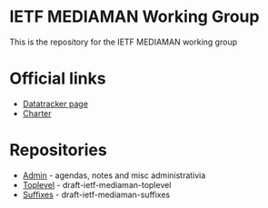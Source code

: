 # IETF MEDIAMAN Working Group

This is the repository for the IETF MEDIAMAN working group

# Official links
* [Datatracker page](https://datatracker.ietf.org/wg/mediaman/about/)
* [Charter](https://datatracker.ietf.org/doc/charter-ietf-mediaman/)

# Repositories

* [Admin](https://github.com/ietf-wg-mediaman/admin) - agendas, notes and misc administrativia
* [Toplevel](https://github.com/ietf-wg-mediaman/toplevel) - draft-ietf-mediaman-toplevel
* [Suffixes](https://github.com/ietf-wg-mediaman/suffixes) - draft-ietf-mediaman-suffixes
